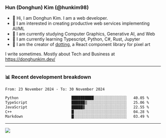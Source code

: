 ### Hun (Donghun) Kim (@hunkim98)

- 👋 Hi, I am Donghun Kim. I am a web developer. 
- 🤔 I am interested in creating productive web services implementing AI/ML
- 🔭 I am currently studying Computer Graphics, Generative AI, and Web 
- 🌱 I am currently learning Typescript, Python, C#, Rust, Jupyter
- 🎨 I am the creator of [dotting](https://github.com/hunkim98/dotting), a React component library for pixel art

I write sometimes. Mostly about Tech and Business at https://donghunkim.dev/

---
### 📊 Recent development breakdown
<!--START_SECTION:waka-->

```txt
From: 23 November 2024 - To: 30 November 2024

Python                        ██████████░░░░░░░░░░░░░░░   40.05 %
TypeScript                    ██████▒░░░░░░░░░░░░░░░░░░   25.06 %
JavaScript                    █████▓░░░░░░░░░░░░░░░░░░░   22.55 %
C++                           █░░░░░░░░░░░░░░░░░░░░░░░░   04.28 %
Markdown                      █░░░░░░░░░░░░░░░░░░░░░░░░   03.49 %
```

<!--END_SECTION:waka-->
---

<!-- <div align='center'> -->
  <img align="center" src="https://github-readme-stats.vercel.app/api?username=hunkim98&theme=dark&show_icons=true"/>
<!-- </div> -->
<!--
**hunkim98/hunkim98** is a ✨ _special_ ✨ repository because its `README.md` (this file) appears on your GitHub profile.

Here are some ideas to get you started:

- 🔭 I’m currently working on ...
- 🌱 I’m currently learning ...
- 👯 I’m looking to collaborate on ...
- 🤔 I’m looking for help with ...
- 💬 Ask me about ...
- 📫 How to reach me: ...
- 😄 Pronouns: ...
- ⚡ Fun fact: ...
-->
